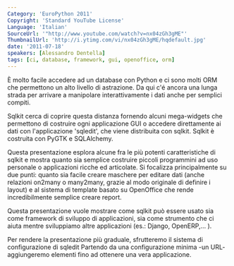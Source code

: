 ```yaml
---
Category: 'EuroPython 2011'
Copyright: 'Standard YouTube License'
Language: 'Italian'
SourceUrl: '"http://www.youtube.com/watch?v=nx04zGh3gME"'
ThumbnailUrl: 'http://i.ytimg.com/vi/nx04zGh3gME/hqdefault.jpg'
date: '2011-07-18'
speakers: [Alessandro Dentella]
tags: [ci, database, framework, gui, openoffice, orm]
---
```

È molto facile accedere ad un database con Python e ci sono molti ORM che
permettono un alto livello di astrazione. Da qui c'é ancora una lunga strada
per arrivare a manipolare interattivamente i dati anche per semplici compiti.

Sqlkit cerca di coprire questa distanza fornendo alcuni mega-widgets che
permettono di costruire ogni applicazione GUI o accedere direttamente ai dati
con l'applicazione 'sqledit', che viene distribuita con sqlkit. Sqlkit è
costruita con PyGTK e SQLAlchemy.

Questa presentazione esplora alcune fra le più potenti caratteristiche di
sqlkit e mostra quanto sia semplice costruire piccoli programmini ad uso
personale o applicazioni ricche ed articolate. Si focalizza principalmente su
due punti: quanto sia facile creare maschere per editare dati (anche relazioni
on2many o many2many, grazie al modo originale di definire i layout) e al
sistema di template basato su OpenOffice che rende incredibilmente semplice
creare report.

Questa presentazione vuole mostrare come sqlkit può essere usato sia come
framework di sviluppo di applicazioni, sia come strumento che ci aiuta mentre
sviluppiamo altre applicazioni (es.: Django, OpenERP,… ).

Per rendere la presentazione più graduale, sfrutteremo il sistema di
configurazione di sqledit Partendo da una configurazione minima -un URL-
aggiungeremo elementi fino ad ottenere una vera applicazione.


